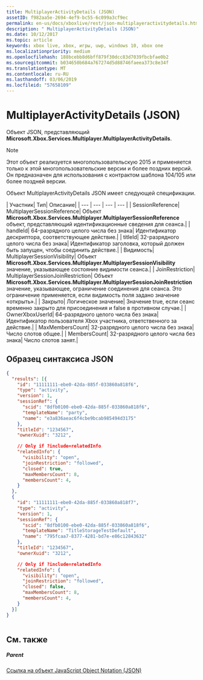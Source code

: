 ```yaml
---
title: MultiplayerActivityDetails (JSON)
assetID: f982aa5e-2694-4ef9-bc55-6c099a3cf9ec
permalink: en-us/docs/xboxlive/rest/json-multiplayeractivitydetails.html
description: " MultiplayerActivityDetails (JSON)"
ms.date: 10/12/2017
ms.topic: article
keywords: xbox live, xbox, игры, uwp, windows 10, xbox one
ms.localizationpriority: medium
ms.openlocfilehash: 188bcebb8d6bff879f30dcc83d7039fbcbfae0b2
ms.sourcegitcommit: b034650b684a767274d5d88746faeea373c8e34f
ms.translationtype: MT
ms.contentlocale: ru-RU
ms.lasthandoff: 03/06/2019
ms.locfileid: "57658109"
---
```

# <a name="multiplayeractivitydetails-json"></a>MultiplayerActivityDetails (JSON)
Объект JSON, представляющий **Microsoft.Xbox.Services.Multiplayer.MultiplayerActivityDetails**. 

> [!NOTE] 
> Этот объект реализуется многопользовательскую 2015 и применяется только к этой многопользовательские версии и более поздних версий. Он предназначен для использования с контрактом шаблона 104/105 или более поздней версии.  

 
<a id="ID4ES"></a>

  
 
Объект MultiplayerActivityDetails JSON имеет следующей спецификации.
 
| Участник| Тип| Описание| 
| --- | --- | --- | --- | 
| SessionReference| MultiplayerSessionReference| Объект <b>Microsoft.Xbox.Services.Multiplayer.MultiplayerSessionReference</b> объект, представляющий идентификационные сведения для сеанса.| 
| handleId| 64-разрядного целого числа без знака| Идентификатор дескриптора, соответствующее действие.| 
| titleId| 32-разрядного целого числа без знака| Идентификатор заголовка, который должен быть запущен, чтобы соединить действие.| 
| Видимость| MultiplayerSessionVisibility| Объект <b>Microsoft.Xbox.Services.Multiplayer.MultiplayerSessionVisibility</b> значение, указывающее состояние видимости сеанса.| 
| JoinRestriction| MultiplayerSessionJoinRestriction| Объект <b>Microsoft.Xbox.Services.Multiplayer.MultiplayerSessionJoinRestriction</b> значение, указывающее, ограничение соединения для сеанса. Это ограничение применяется, если видимость поля задано значение «открыть».| 
| Закрыто| Логическое значение| Значение true, если сеанс временно закрыто для присоединения и false в противном случае.| 
| OwnerXboxUserId| 64-разрядного целого числа без знака| Идентификатор пользователя Xbox участника, ответственного за действие.| 
| MaxMembersCount| 32-разрядного целого числа без знака| Число слотов общее.| 
| MembersCount| 32-разрядного целого числа без знака| Число слотов занят.| 
  
<a id="ID4E3D"></a>

 
## <a name="sample-json-syntax"></a>Образец синтаксиса JSON
 

```json
{
  "results": [{
    "id": "11111111-ebe0-42da-885f-033860a818f6",
    "type": "activity",
    "version": 1,
    "sessionRef": {
      "scid": "8dfb0100-ebe0-42da-885f-033860a818f6",
      "templateName": "party",
      "name": "e3a836aeac6f4cbe9bcab985494d3175"
    },
    "titleId": "1234567",
    "ownerXuid": "3212",

    // Only if ?include=relatedInfo
    "relatedInfo": {
      "visibility": "open",
      "joinRestriction": "followed",
      "closed": true,
      "maxMembersCount": 8,
      "membersCount": 4,
    }
  },
  {
    "id": "11111111-ebe0-42da-885f-033860a818f7",
    "type": "activity",
    "version": 1,
    "sessionRef": {
      "scid": "8dfb0100-ebe0-42da-885f-033860a818f6",
      "templateName": "TitleStorageTestDefault",
      "name": "795fcaa7-8377-4281-bd7e-e86c12843632"
    },
    "titleId": "1234567",
    "ownerXuid": "3212",

    // Only if ?include=relatedInfo
    "relatedInfo": {
      "visibility": "open",
      "joinRestriction": "followed",
      "closed": false,
      "maxMembersCount": 8,
      "membersCount": 4,
    }
  }]
}
    
```

  
<a id="ID4EFE"></a>

 
## <a name="see-also"></a>См. также
 
<a id="ID4EHE"></a>

 
##### <a name="parent"></a>Parent 

[Ссылка на объект JavaScript Object Notation (JSON)](atoc-xboxlivews-reference-json.md)

   